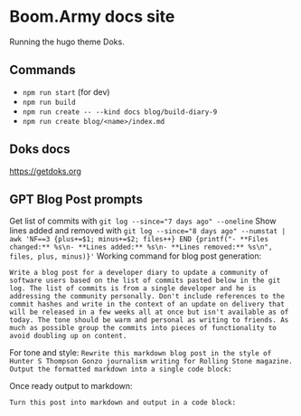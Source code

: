 # Boom.Army docs site

Running the hugo theme Doks.

## Commands

- `npm run start` (for dev)
- `npm run build`
- `npm run create -- --kind docs blog/build-diary-9`
- `npm run create blog/<name>/index.md`

## Doks docs

https://getdoks.org

## GPT Blog Post prompts

Get list of commits with `git log --since="7 days ago" --oneline`
Show lines added and removed with `git log --since="8 days ago" --numstat | awk 'NF==3 {plus+=$1; minus+=$2; files++} END {printf("- **Files changed:** %s\n- **Lines added:** %s\n- **Lines removed:** %s\n", files, plus, minus)}'`
Working command for blog post generation:

```
Write a blog post for a developer diary to update a community of software users based on the list of commits pasted below in the git log. The list of commits is from a single developer and he is addressing the community personally. Don't include references to the commit hashes and write in the context of an update on delivery that will be released in a few weeks all at once but isn't available as of today. The tone should be warm and personal as writing to friends. As much as possible group the commits into pieces of functionality to avoid doubling up on content.
```

For tone and style:
`Rewrite this markdown blog post in the style of Hunter S Thompson Gonzo journalism writing for Rolling Stone magazine. Output the formatted markdown into a single code block:`

Once ready output to markdown:

`Turn this post into markdown and output in a code block:`